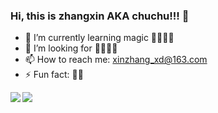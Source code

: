 ### Hi, this is zhangxin AKA chuchu!!! 👋
- 🌱 I’m currently learning magic 👻👻👻👻
- 👯 I’m looking for 🥟🍱🥡🍟
- 📫 How to reach me: xinzhang_xd@163.com
- ⚡ Fun fact: 🐱‍🚀
<a href="https://github.com/anuraghazra/github-readme-stats">
  <img align="left" src="https://github-readme-stats.vercel.app/api?username=zhangxin-xd&count_private=true&show_icons=true" />
</a>
<a href="https://github.com/anuraghazra/github-readme-stats">
  <img align="left" src="https://github-readme-stats.vercel.app/api/top-langs/?username=zhangxin-xd" />
</a>



  
  



